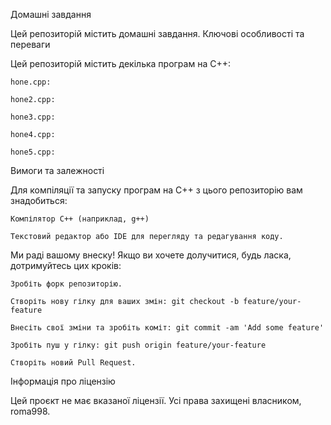 Домашні завдання

Цей репозиторій містить домашні завдання.
Ключові особливості та переваги

Цей репозиторій містить декілька програм на C++:

    hone.cpp: 

    hone2.cpp:

    hone3.cpp:

    hone4.cpp:
    
    hone5.cpp:
Вимоги та залежності

Для компіляції та запуску програм на C++ з цього репозиторію вам знадобиться:

    Компілятор C++ (наприклад, g++)

    Текстовий редактор або IDE для перегляду та редагування коду.
        

Ми раді вашому внеску! Якщо ви хочете долучитися, будь ласка, дотримуйтесь цих кроків:

    Зробіть форк репозиторію.

    Створіть нову гілку для ваших змін: git checkout -b feature/your-feature

    Внесіть свої зміни та зробіть коміт: git commit -am 'Add some feature'

    Зробіть пуш у гілку: git push origin feature/your-feature

    Створіть новий Pull Request.

Інформація про ліцензію

Цей проєкт не має вказаної ліцензії. Усі права захищені власником, roma998.
